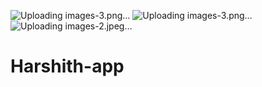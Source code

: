 ![Uploading images-3.png…]()
![Uploading images-3.png…]()
![Uploading images-2.jpeg…]()
# Harshith-app
 
